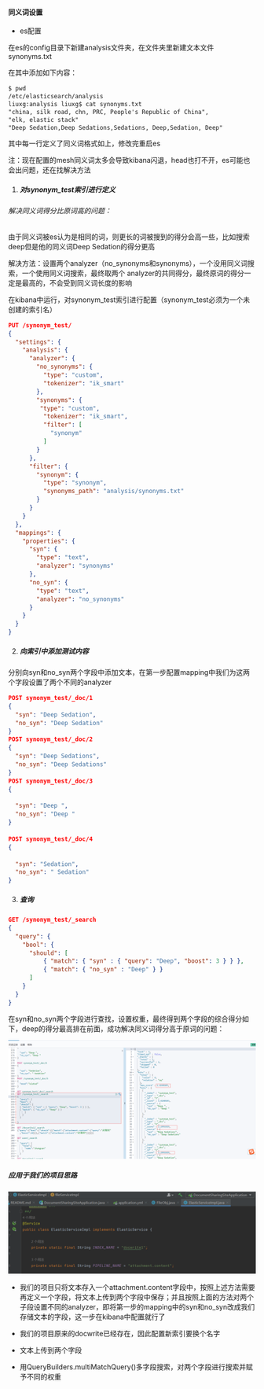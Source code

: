 #### 同义词设置

* es配置

在es的config目录下新建analysis文件夹，在文件夹里新建文本文件synonyms.txt

在其中添加如下内容：

```
$ pwd
/etc/elasticsearch/analysis
liuxg:analysis liuxg$ cat synonyms.txt 
"china, silk road, chn, PRC, People's Republic of China",
"elk, elastic stack"
"Deep Sedation,Deep Sedations,Sedations, Deep,Sedation, Deep"
```

其中每一行定义了同义词格式如上，修改完重启es

注：现在配置的mesh同义词太多会导致kibana闪退，head也打不开，es可能也会出问题，还在找解决方法

1. ##### 对synonym_test索引进行定义

###### 解决同义词得分比原词高的问题：

由于同义词被es认为是相同的词，则更长的词被搜到的得分会高一些，比如搜索deep但是他的同义词Deep Sedation的得分更高

解决方法：设置两个analyzer（no_synonyms和synonyms），一个没用同义词搜索，一个使用同义词搜索，最终取两个 analyzer的共同得分，最终原词的得分一定是最高的，不会受到同义词长度的影响

在kibana中运行，对synonym_test索引进行配置（synonym_test必须为一个未创建的索引名）

```json
PUT /synonym_test/
{
  "settings": {
    "analysis": {
      "analyzer": {
        "no_synonyms": {
          "type": "custom",
          "tokenizer": "ik_smart"
        },
        "synonyms": {
         "type": "custom",
          "tokenizer": "ik_smart",
          "filter": [
            "synonym"
          ]
        }
      },
      "filter": {
        "synonym": {
          "type": "synonym",
          "synonyms_path": "analysis/synonyms.txt"
        }
      }
    }
  },
  "mappings": {
    "properties": {
      "syn": {
        "type": "text",
        "analyzer": "synonyms"
      },
      "no_syn": {
        "type": "text",
        "analyzer": "no_synonyms"
      }
    }
  }
}
```

2. ##### 向索引中添加测试内容

分别向syn和no_syn两个字段中添加文本，在第一步配置mapping中我们为这两个字段设置了两个不同的analyzer

```json
POST synonym_test/_doc/1
{
  "syn": "Deep Sedation",
  "no_syn": "Deep Sedation"
}
POST synonym_test/_doc/2
{
  "syn": "Deep Sedations",
  "no_syn": "Deep Sedations"
}
POST synonym_test/_doc/3
{
  
  "syn": "Deep ",
  "no_syn": "Deep "
}

POST synonym_test/_doc/4
{

  "syn": "Sedation",
  "no_syn": " Sedation"
}
```

3. ##### 查询

```json
GET /synonym_test/_search
{
  "query": {
    "bool": {
      "should": [
          { "match": { "syn" : { "query": "Deep", "boost": 3 } } },
          { "match": { "no_syn" : "Deep" } }
      ]
    }
  }
}
```

在syn和no_syn两个字段进行查找，设置权重，最终得到两个字段的综合得分如下，deep的得分最高排在前面，成功解决同义词得分高于原词的问题：

![image-20230309143630289](image/image-20230309143630289.png)



##### 应用于我们的项目思路

![image-20230309144850551](image/image-20230309144850551.png)

* 我们的项目只将文本存入一个attachment.content字段中，按照上述方法需要再定义一个字段，将文本上传到两个字段中保存；并且按照上面的方法对两个子段设置不同的analyzer，即将第一步的mapping中的syn和no_syn改成我们存储文本的字段，这一步在kibana中配置就行了

* 我们的项目原来的docwrite已经存在，因此配置新索引要换个名字

* 文本上传到两个字段
* 用QueryBuilders.multiMatchQuery()多字段搜索，对两个字段进行搜索并赋予不同的权重

 



